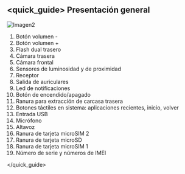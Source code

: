 ## <quick_guide> Presentación general

![Imagen2](http://static.energysistem.com/images/manuals/42689/576aa0190d178.jpg)

1. Botón volumen -
2. Botón volumen +
3. Flash dual trasero
4. Cámara trasera
5. Cámara frontal
6. Sensores de luminosidad y de proximidad
7. Receptor
8. Salida de auriculares
9. Led de notificaciones
10. Botón de encendido/apagado
11. Ranura para extracción de carcasa trasera
12. Botones táctiles en sistema: aplicaciones recientes, inicio, volver
13. Entrada USB
14. Micrófono
15. Altavoz
16. Ranura de tarjeta microSIM 2
17. Ranura de tarjeta microSD
18. Ranura de tarjeta microSIM 1
19. Número de serie y números de IMEI

</quick_guide>

